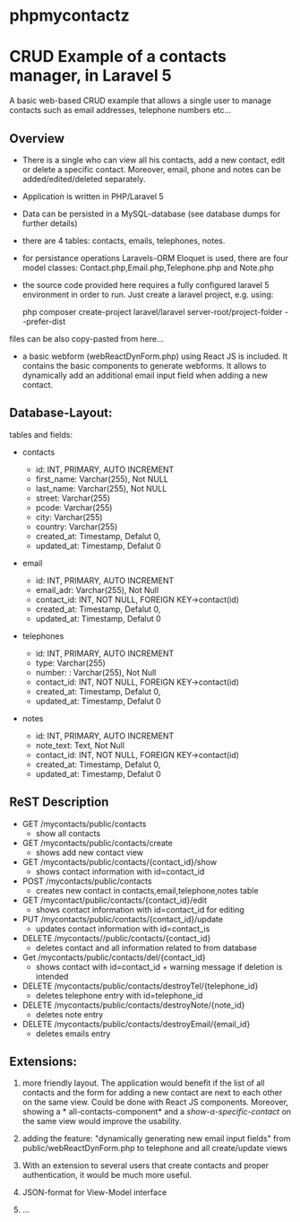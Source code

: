 # phpmycontactz


CRUD Example of a contacts manager, in Laravel 5
==================================================

A basic web-based CRUD example that allows a single user to manage contacts such as email addresses, telephone numbers etc...


## Overview

*  There is a single who can view all his contacts, add a new contact, edit or delete a specific contact. Moreover, email, phone and notes can be added/edited/deleted separately.
* Application is written in PHP/Laravel 5
* Data can be persisted in a MySQL-database (see database dumps for further details)
* there are 4 tables: contacts, emails, telephones, notes. 
* for persistance operations Laravels-ORM Eloquet is used, there are four model classes: Contact.php,Email.php,Telephone.php and Note.php
* the source code provided here requires a fully configured laravel 5 environment in order to run. Just create a laravel project, e.g. using:

    php composer create-project laravel/laravel server-root/project-folder --prefer-dist

files can be also copy-pasted from here...

* a basic webform (webReactDynForm.php) using React JS is included. It contains the basic components to generate webforms. 
It allows to dynamically add an additional email input field when adding a new contact. 

## Database-Layout:

tables and fields:

* contacts
  * id: INT, PRIMARY, AUTO INCREMENT
  * first_name: Varchar(255), Not NULL
  * last_name: Varchar(255), Not NULL
  * street: Varchar(255)
  * pcode: Varchar(255)
  * city: Varchar(255)
  * country: Varchar(255)
  * created_at: Timestamp, Defalut 0,
  * updated_at: Timestamp, Defalut 0

* email
  * id: INT, PRIMARY, AUTO INCREMENT
  * email_adr: Varchar(255), Not Null
  * contact_id: INT, NOT NULL, FOREIGN KEY->contact(id)
  * created_at: Timestamp, Defalut 0,
  * updated_at: Timestamp, Defalut 0

* telephones
  * id: INT, PRIMARY, AUTO INCREMENT
  * type: Varchar(255)
  * number: : Varchar(255), Not Null
  * contact_id: INT, NOT NULL, FOREIGN KEY->contact(id)
  * created_at: Timestamp, Defalut 0,
  * updated_at: Timestamp, Defalut 0

* notes
  * id: INT, PRIMARY, AUTO INCREMENT
  * note_text: Text, Not Null
  * contact_id: INT, NOT NULL, FOREIGN KEY->contact(id)
  * created_at: Timestamp, Defalut 0,
  * updated_at: Timestamp, Defalut 0


## ReST Description

* GET /mycontacts/public/contacts
  * show all contacts
* GET /mycontacts/public/contacts/create
  * shows add new contact view
* GET /mycontacts/public/contacts/{contact_id}/show
  * shows contact information with id=contact_id
* POST /mycontacts/public/contacts
  * creates new contact in contacts,email,telephone,notes table
* GET /mycontact/public/contacts/{contact_id}/edit
  * shows contact information with id=contact_id for editing
* PUT /mycontacts/public/contacts/{contact_id}/update
  * updates contact information with id=contact_is
* DELETE /mycontacts//public/contacts/{contact_id}
  * deletes contact and all information related to from database
* Get /mycontacts/public/contacts/del/{contact_id}
  * shows contact with id=contact_id + warning message if deletion is intended 
* DELETE /mycontacts/public/contacts/destroyTel/{telephone_id}
  * deletes telephone entry with id=telephone_id
* DELETE /mycontacts/public/contacts/destroyNote/{note_id}
  * deletes note entry
* DELETE /mycontacts/public/contacts/destroyEmail/{email_id}
  * deletes emails entry

## Extensions:

1. more friendly layout. The application would benefit if the list of all contacts and the form for adding a new contact are next to
each other on the same view. Could be done with React JS components.
Moreover, showing a * all-contacts-component* and a *show-a-specific-contact* on the same view would improve the usability.

2. adding the feature: "dynamically generating new email input fields" from public/webReactDynForm.php to telephone and all create/update views

3. With an extension to several users that create contacts and  proper authentication, it would be much more useful.

4. JSON-format for View-Model interface

5. ...

    

